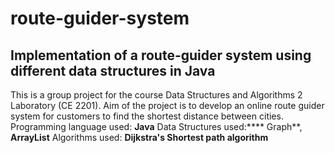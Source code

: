 # route-guider-system
## Implementation of a route-guider system using different data structures in Java
This is a group project for the course Data Structures and Algorithms 2 Laboratory (CE 2201).
Aim of the project is to develop an online route guider system for customers to find the shortest distance between cities.
Programming language used: **Java**
Data Structures used:**** Graph**, **ArrayList**
Algorithms used:  **Dijkstra's Shortest path algorithm**
